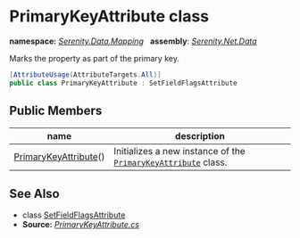 # PrimaryKeyAttribute class
**namespace:** *[Serenity.Data.Mapping](../README.md#serenity.data.mapping-namespace)*   **assembly**: *[Serenity.Net.Data](../README.md)*

Marks the property as part of the primary key.

```csharp
[AttributeUsage(AttributeTargets.All)]
public class PrimaryKeyAttribute : SetFieldFlagsAttribute
```

## Public Members

| name | description |
| --- | --- |
| [PrimaryKeyAttribute](PrimaryKeyAttribute/PrimaryKeyAttribute.md)() | Initializes a new instance of the [`PrimaryKeyAttribute`](PrimaryKeyAttribute.md) class. |

## See Also

* class [SetFieldFlagsAttribute](SetFieldFlagsAttribute.md)
* **Source:** *[PrimaryKeyAttribute.cs](https://github.com/serenity-is/Serenity/blob/master/src/Serenity.Net.Data/Mapping/PrimaryKeyAttribute.cs)*